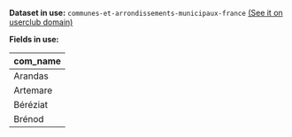 **Dataset in use:** `communes-et-arrondissements-municipaux-france` [(See it on userclub domain)](https://userclub.opendatasoft.com/explore/dataset/communes-et-arrondissements-municipaux-france/table/)

**Fields in use:**

|com_name|
|---|
|Arandas|
|Artemare|
|Béréziat|
|Brénod|

